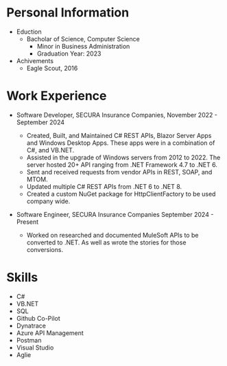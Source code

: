 # Personal Information
* Eduction
  * Bacholar of Science, Computer Science
    * Minor in Business Administration
    * Graduation Year: 2023
* Achivements
  * Eagle Scout, 2016 

# Work Experience
* Software Developer, SECURA Insurance Companies, November 2022 - September 2024
  * Created, Built, and Maintained C# REST APIs, Blazor Server Apps and Windows Desktop Apps. These apps were in a combination of C#, and VB.NET.
  * Assisted in the upgrade of Windows servers from 2012 to 2022. The server hosted 20+ API ranging from .NET Framework 4.7 to .NET 6.
  * Sent and received requests from vendor APIs in REST, SOAP, and MTOM.
  * Updated multiple C# REST APIs from .NET 6 to .NET 8.
  * Created a custom NuGet package for HttpClientFactory to be used company wide.

* Software Engineer, SECURA Insurance Companies September 2024 - Present
  * Worked on researched and documented MuleSoft APIs to be converted to .NET. As well as wrote the stories for those conversions.




# Skills
* C#
* VB.NET
* SQL
* Github Co-Pilot
* Dynatrace
* Azure API Management
* Postman
* Visual Studio
* Aglie
